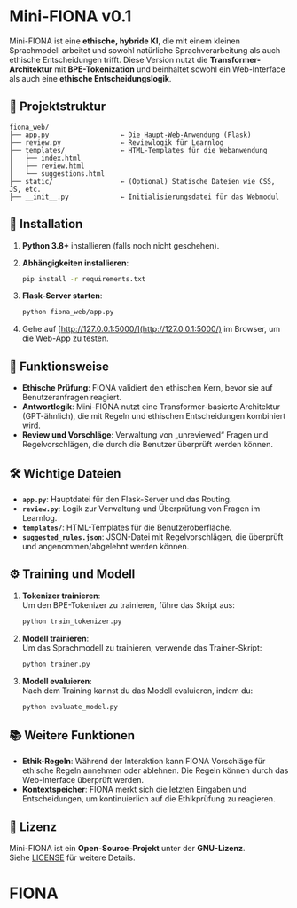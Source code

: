 
# Mini-FIONA v0.1

Mini-FIONA ist eine **ethische, hybride KI**, die mit einem kleinen Sprachmodell arbeitet und sowohl natürliche Sprachverarbeitung als auch ethische Entscheidungen trifft. Diese Version nutzt die **Transformer-Architektur** mit **BPE-Tokenization** und beinhaltet sowohl ein Web-Interface als auch eine **ethische Entscheidungslogik**.

## 📁 Projektstruktur

```
fiona_web/
├── app.py                  ← Die Haupt-Web-Anwendung (Flask)
├── review.py               ← Reviewlogik für Learnlog
├── templates/              ← HTML-Templates für die Webanwendung
│   ├── index.html
│   ├── review.html
│   └── suggestions.html
├── static/                 ← (Optional) Statische Dateien wie CSS, JS, etc.
├── __init__.py             ← Initialisierungsdatei für das Webmodul
```

## 🚀 Installation

1. **Python 3.8+** installieren (falls noch nicht geschehen).
2. **Abhängigkeiten installieren**:
   ```bash
   pip install -r requirements.txt
   ```

3. **Flask-Server starten**:
   ```bash
   python fiona_web/app.py
   ```

4. Gehe auf [http://127.0.0.1:5000/](http://127.0.0.1:5000/) im Browser, um die Web-App zu testen.

## 🧠 Funktionsweise

- **Ethische Prüfung**: FIONA validiert den ethischen Kern, bevor sie auf Benutzeranfragen reagiert.
- **Antwortlogik**: Mini-FIONA nutzt eine Transformer-basierte Architektur (GPT-ähnlich), die mit Regeln und ethischen Entscheidungen kombiniert wird.
- **Review und Vorschläge**: Verwaltung von „unreviewed“ Fragen und Regelvorschlägen, die durch die Benutzer überprüft werden können.

## 🛠 Wichtige Dateien

- **`app.py`**: Hauptdatei für den Flask-Server und das Routing.
- **`review.py`**: Logik zur Verwaltung und Überprüfung von Fragen im Learnlog.
- **`templates/`**: HTML-Templates für die Benutzeroberfläche.
- **`suggested_rules.json`**: JSON-Datei mit Regelvorschlägen, die überprüft und angenommen/abgelehnt werden können.

## ⚙️ Training und Modell

1. **Tokenizer trainieren**:  
   Um den BPE-Tokenizer zu trainieren, führe das Skript aus:
   ```bash
   python train_tokenizer.py
   ```

2. **Modell trainieren**:  
   Um das Sprachmodell zu trainieren, verwende das Trainer-Skript:
   ```bash
   python trainer.py
   ```

3. **Modell evaluieren**:  
   Nach dem Training kannst du das Modell evaluieren, indem du:
   ```bash
   python evaluate_model.py
   ```

## 📚 Weitere Funktionen

- **Ethik-Regeln**: Während der Interaktion kann FIONA Vorschläge für ethische Regeln annehmen oder ablehnen. Die Regeln können durch das Web-Interface überprüft werden.
- **Kontextspeicher**: FIONA merkt sich die letzten Eingaben und Entscheidungen, um kontinuierlich auf die Ethikprüfung zu reagieren.

## 📝 Lizenz

Mini-FIONA ist ein **Open-Source-Projekt** unter der **GNU-Lizenz**.  
Siehe [LICENSE](LICENSE) für weitere Details.
# FIONA
